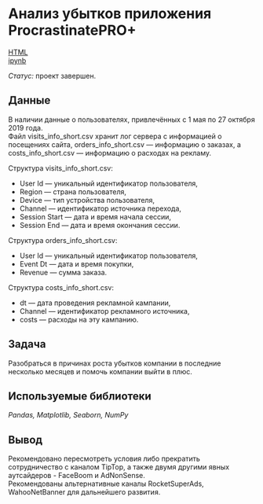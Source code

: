 # Анализ убытков приложения ProcrastinatePRO+

[HTML](https://nbviewer.org/github/tatiana-ili/Portfolio/blob/main/marketing_analysis/marketing_analysis.ipynb) \
[ipynb](https://github.com/tatiana-ili/Portfolio/blob/main/marketing_analysis/marketing_analysis.ipynb)

*Статус:* проект завершен.

## Данные

В наличии данные о пользователях, привлечённых с 1 мая по 27 октября 2019 года.\
Файл visits_info_short.csv хранит лог сервера с информацией о посещениях сайта, orders_info_short.csv — информацию о заказах, а costs_info_short.csv — информацию о расходах на рекламу.

Структура visits_info_short.csv:
- User Id — уникальный идентификатор пользователя,
- Region — страна пользователя,
- Device — тип устройства пользователя,
- Channel — идентификатор источника перехода,
- Session Start — дата и время начала сессии,
- Session End — дата и время окончания сессии.

Структура orders_info_short.csv:
- User Id — уникальный идентификатор пользователя,
- Event Dt — дата и время покупки,
- Revenue — сумма заказа.

Структура costs_info_short.csv:
- dt — дата проведения рекламной кампании,
- Channel — идентификатор рекламного источника,
- costs — расходы на эту кампанию.

## Задача

Разобраться в причинах роста убытков компании в последние несколько месяцев и помочь компании выйти в плюс.

## Используемые библиотеки
*Pandas, Matplotlib, Seaborn, NumPy*

## Вывод

Рекомендовано пересмотреть условия либо прекратить сотрудничество с каналом TipTop, а также двумя другими явных аутсайдеров - FaceBoom и AdNonSense.\
Рекомендованы альтернативные каналы RocketSuperAds, WahooNetBanner для дальнейшего развития.
